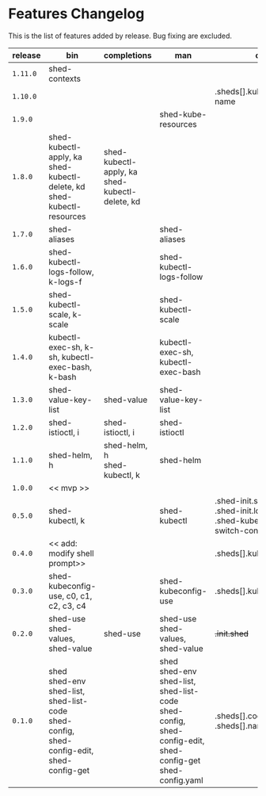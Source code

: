 # Features Changelog

This is the list of features added by release. Bug fixing are excluded.

| release | bin                                                                                             | completions                                       | man                                                                                                                 | config.yaml                                                                                      |
| ------- | ----------------------------------------------------------------------------------------------- | ------------------------------------------------- | ------------------------------------------------------------------------------------------------------------------- | ------------------------------------------------------------------------------------------------ |
| `1.11.0`| shed-contexts                                                                                   |                                                   |                                                                                                                     |                                                                                                  |
| `1.10.0`|                                                                                                 |                                                   |                                                                                                                     | .sheds[].kubeconfig[].prompt-name                                                                |
| `1.9.0` |                                                                                                 |                                                   | shed-kube-resources                                                                                                 |
| `1.8.0` | shed-kubectl-apply, ka<br>shed-kubectl-delete, kd<br>shed-kubectl-resources                     | shed-kubectl-apply, ka<br>shed-kubectl-delete, kd |
| `1.7.0` | shed-aliases                                                                                    |                                                   | shed-aliases                                                                                                        |
| `1.6.0` | shed-kubectl-logs-follow, k-logs-f                                                              |                                                   | shed-kubectl-logs-follow                                                                                            |
| `1.5.0` | shed-kubectl-scale, k-scale                                                                     |                                                   | shed-kubectl-scale                                                                                                  |
| `1.4.0` | kubectl-exec-sh, k-sh, kubectl-exec-bash, k-bash                                                |                                                   | kubectl-exec-sh, kubectl-exec-bash                                                                                  |
| `1.3.0` | shed-value-key-list                                                                             | shed-value                                        | shed-value-key-list                                                                                                 |
| `1.2.0` | shed-istioctl, i                                                                                | shed-istioctl, i                                  | shed-istioctl                                                                                                       |
| `1.1.0` | shed-helm, h                                                                                    | shed-helm, h<br>shed-kubectl, k                   | shed-helm                                                                                                           |
| `1.0.0` | << mvp >>                                                                                       |
| `0.5.0` | shed-kubectl, k                                                                                 |                                                   | shed-kubectl                                                                                                        | .shed-init.shed<br>.shed-init.load-kubectl-config<br>.shed-kubeconfig-use.kubectl-switch-context |
| `0.4.0` | << add: modify shell prompt>>                                                                   |                                                   |                                                                                                                     | .sheds[].kubeconfig[].namespace                                                                  |
| `0.3.0` | shed-kubeconfig-use, c0, c1, c2, c3, c4                                                         |                                                   | shed-kubeconfig-use                                                                                                 | .sheds[].kubeconfig[].context                                                                    |
| `0.2.0` | shed-use<br>shed-values, shed-value                                                             | shed-use                                          | shed-use<br>shed-values, shed-value                                                                                 | ~~.init.shed~~                                                                                   |
| `0.1.0` | shed<br>shed-env<br>shed-list, shed-list-code<br>shed-config, shed-config-edit, shed-config-get |                                                   | shed<br>shed-env<br>shed-list, shed-list-code<br>shed-config, shed-config-edit, shed-config-get<br>shed-config.yaml | .sheds[].code<br>.sheds[].name                                                                   |
